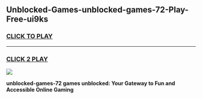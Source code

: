 
## Unblocked-Games-unblocked-games-72-Play-Free-ui9ks
<h3>
<a href="https://premium76.site?title=unblocked-games-72&ref=23A">CLICK TO PLAY</a></h3>
<hr>

<h3>
<a href="https://premium76.site?title=unblocked-games-72&ref=23A">CLICK 2 PLAY</a>
  
</h3>

<a href="https://premium76.site?title=unblocked-games-72&ref=23A"><img src="https://clearcache.store/games.png"></a>


**unblocked-games-72 games unblocked: Your Gateway to Fun and Accessible Online Gaming**

